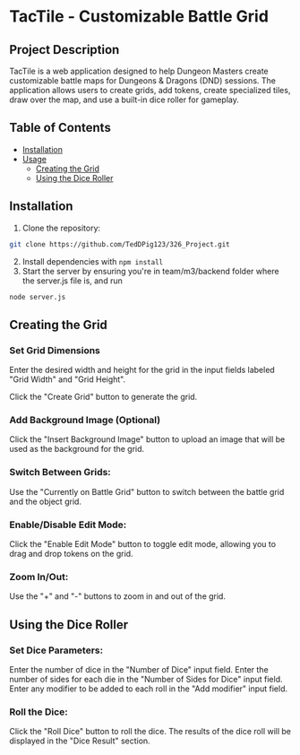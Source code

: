 # TacTile - Customizable Battle Grid

## Project Description

TacTile is a web application designed to help Dungeon Masters create customizable battle maps for Dungeons & Dragons (DND) sessions. The application allows users to create grids, add tokens, create specialized tiles, draw over the map, and use a built-in dice roller for gameplay.

## Table of Contents

- [Installation](#installation)
- [Usage](#usage)
  - [Creating the Grid](#creating-the-grid)
  - [Using the Dice Roller](#using-the-dice-roller)

## Installation

1. Clone the repository: 
```sh
git clone https://github.com/TedDPig123/326_Project.git 
```
2. Install dependencies with ```npm install```
3. Start the server by ensuring you're in team/m3/backend folder where the server.js file is, and run 
```sh 
node server.js
```

## Creating the Grid
### Set Grid Dimensions
Enter the desired width and height for the grid in the input fields labeled "Grid Width" and "Grid Height".

Click the "Create Grid" button to generate the grid.
### Add Background Image (Optional)
Click the "Insert Background Image" button to upload an image that will be used as the background for the grid.
### Switch Between Grids:
Use the "Currently on Battle Grid" button to switch between the battle grid and the object grid.
### Enable/Disable Edit Mode:
Click the "Enable Edit Mode" button to toggle edit mode, allowing you to drag and drop tokens on the grid.
### Zoom In/Out:
Use the "+" and "-" buttons to zoom in and out of the grid.

## Using the Dice Roller
### Set Dice Parameters:
Enter the number of dice in the "Number of Dice" input field.
Enter the number of sides for each die in the "Number of Sides for Dice" input field.
Enter any modifier to be added to each roll in the "Add modifier" input field.
### Roll the Dice:
Click the "Roll Dice" button to roll the dice.
The results of the dice roll will be displayed in the "Dice Result" section.
